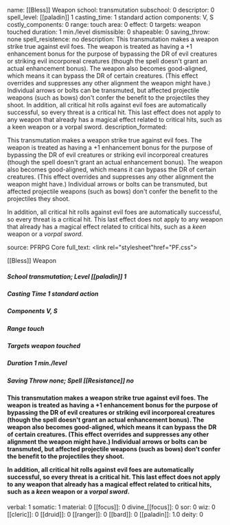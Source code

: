 name: [[Bless]] Weapon
school: transmutation
subschool: 0
descriptor: 0
spell_level: [[paladin]] 1
casting_time: 1 standard action
components: V, S
costly_components: 0
range: touch
area: 0
effect: 0
targets: weapon touched
duration: 1 min./level
dismissible: 0
shapeable: 0
saving_throw: none
spell_resistence: no
description: This transmutation makes a weapon strike true against evil foes. The weapon is treated as having a +1 enhancement bonus for the purpose of bypassing the DR of evil creatures or striking evil incorporeal creatures (though the spell doesn't grant an actual enhancement bonus). The weapon also becomes good-aligned, which means it can bypass the DR of certain creatures. (This effect overrides and suppresses any other alignment the weapon might have.) Individual arrows or bolts can be transmuted, but affected projectile weapons (such as bows) don't confer the benefit to the projectiles they shoot. In addition, all critical hit rolls against evil foes are automatically successful, so every threat is a critical hit. This last effect does not apply to any weapon that already has a magical effect related to critical hits, such as a keen weapon or a vorpal sword.
description_formated: <p>This transmutation makes a weapon strike true against evil foes. The weapon is treated as having a +1 enhancement bonus for the purpose of bypassing the DR of evil creatures or striking evil incorporeal creatures (though the spell doesn't grant an actual enhancement bonus). The weapon also becomes good-aligned, which means it can bypass the DR of certain creatures. (This effect overrides and suppresses any other alignment the weapon might have.) Individual arrows or bolts can be transmuted, but affected projectile weapons (such as bows) don't confer the benefit to the projectiles they shoot.</p><p>In addition, all critical hit rolls against evil foes are automatically successful, so every threat is a critical hit. This last effect does not apply to any weapon that already has a magical effect related to critical hits, such as a <i>keen</i> weapon or a <i>vorpal sword</i>.</p>
source: PFRPG Core
full_text: <link rel="stylesheet"href="PF.css"><div class="heading"><p class="alignleft">[[Bless]] Weapon</p><div style="clear: both;"></div></div><div><h5><b>School </b>transmutation; <b>Level </b>[[paladin]] 1</h5><h5><b>Casting Time </b>1 standard action</h5><h5><b>Components </b>V, S</h5><h5><b>Range </b>touch</h5><h5><b>Targets </b> weapon touched</h5><h5><b>Duration </b>1 min./level</h5><h5><b>Saving Throw </b>none; <b>Spell [[Resistance]] </b>no</h5></div><div><h4><p>This transmutation makes a weapon strike true against evil foes. The weapon is treated as having a +1 enhancement bonus for the purpose of bypassing the DR of evil creatures or striking evil incorporeal creatures (though the spell doesn't grant an actual enhancement bonus). The weapon also becomes good-aligned, which means it can bypass the DR of certain creatures. (This effect overrides and suppresses any other alignment the weapon might have.) Individual arrows or bolts can be transmuted, but affected projectile weapons (such as bows) don't confer the benefit to the projectiles they shoot.</p><p>In addition, all critical hit rolls against evil foes are automatically successful, so every threat is a critical hit. This last effect does not apply to any weapon that already has a magical effect related to critical hits, such as a <i>keen</i> weapon or a <i>vorpal sword</i>.</p></h4></div>
verbal: 1
somatic: 1
material: 0
[[focus]]: 0
divine_[[focus]]: 0
sor: 0
wiz: 0
[[cleric]]: 0
[[druid]]: 0
[[ranger]]: 0
[[bard]]: 0
[[paladin]]: 1.0
deity: 0
